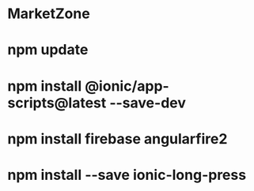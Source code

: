 # MarketZone
# npm update
# npm install @ionic/app-scripts@latest --save-dev
# npm install firebase angularfire2
# npm install --save ionic-long-press
